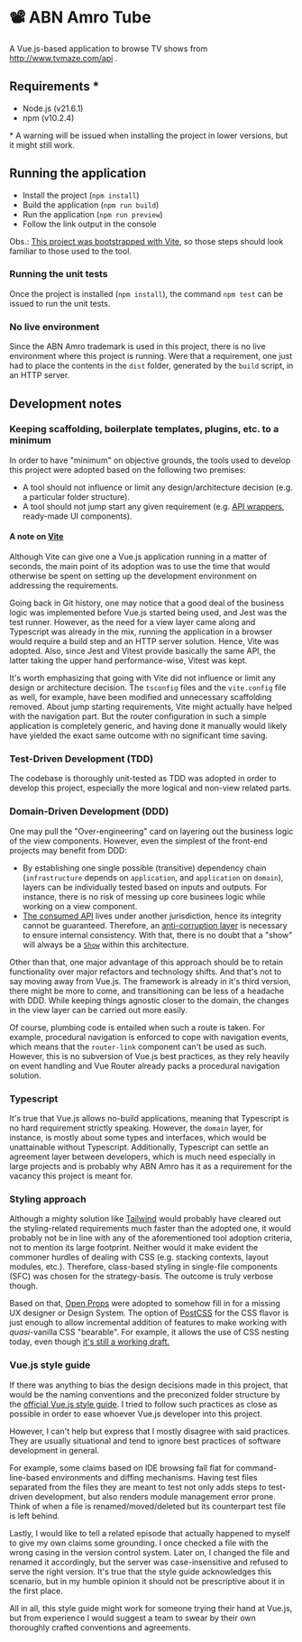 # 📽️ ABN Amro Tube 

A Vue.js-based application to browse TV shows from http://www.tvmaze.com/api .

## Requirements *
- Node.js (v21.6.1)
- npm (v10.2.4)

\* A warning will be issued when installing the project in lower versions, but it might still work.

## Running the application
- Install the project (`npm install`)
- Build the application (`npm run build`)
- Run the application (`npm run preview`)
- Follow the link output in the console

Obs.: [This project was bootstrapped with Vite](#keeping-scaffolding-boilerplate-templates-plugins-etc-to-a-minimum), so those steps should look familiar to those used to the tool.

### Running the unit tests
Once the project is installed (`npm install`), the command `npm test` can be issued to run the unit tests.

### No live environment
Since the ABN Amro trademark is used in this project, there is no live environment where this project is running. Were that a requirement, one just had to place the contents in the `dist` folder, generated by the `build` script, in an HTTP server.

## Development notes

### Keeping scaffolding, boilerplate templates, plugins, etc. to a minimum
In order to have "minimum" on objective grounds, the tools used to develop this project were adopted based on the following two premises:
- A tool should not influence or limit any design/architecture decision (e.g. a particular folder structure).
- A tool should not jump start any given requirement (e.g. [API wrappers](https://www.npmjs.com/search?q=tvmaze), ready-made UI components).

#### A note on [Vite](https://vitejs.dev/)
Although Vite can give one a Vue.js application running in a matter of seconds, the main point of its adoption was to use the time that would otherwise be spent on setting up the development environment on addressing the requirements.

Going back in Git history, one may notice that a good deal of the business logic was implemented before Vue.js started being used, and Jest was the test runner. However, as the need for a view layer came along and Typescript was already in the mix, running the application in a browser would require a build step and an HTTP server solution. Hence, Vite was adopted. Also, since Jest and Vitest provide basically the same API, the latter taking the upper hand performance-wise, Vitest was kept.

It's worth emphasizing that going with Vite did not influence or limit any design or architecture decision. The `tsconfig` files and the `vite.config` file as well, for example, have been modified and unnecessary scaffolding removed. About jump starting requirements, Vite might actually have helped with the navigation part. But the router configuration in such a simple application is completely generic, and having done it manually would likely have yielded the exact same outcome with no significant time saving.

### Test-Driven Development (TDD)
The codebase is thoroughly unit-tested as TDD was adopted in order to develop this project, especially the more logical and non-view related parts.

### Domain-Driven Development (DDD)
One may pull the "Over-engineering" card on layering out the business logic of the view components. However, even the simplest of the front-end projects may benefit from DDD:
- By establishing one single possible (transitive) dependency chain (`infrastructure` depends on `application`, and `application` on `domain`), layers can be individually tested based on inputs and outputs. For instance, there is no risk of messing up core businees logic while working on a view component.
- [The consumed API](https://www.tvmaze.com/api) lives under another jurisdiction, hence its integrity cannot be guaranteed. Therefore, an [anti-corruption layer](https://learn.microsoft.com/en-us/azure/architecture/patterns/anti-corruption-layer) is necessary to ensure internal consistency. With that, there is no doubt that a "show" will always be a [`Show`](./domain/show/entity.ts) within this architecture.

Other than that, one major advantage of this approach should be to retain functionality over major refactors and technology shifts. And that's not to say moving away from Vue.js. The framework is already in it's third version, there might be more to come, and transitioning can be less of a headache with DDD. While keeping things agnostic closer to the domain, the changes in the view layer can be carried out more easily.

Of course, plumbing code is entailed when such a route is taken. For example, procedural navigation is enforced to cope with navigation events, which means that the `router-link` component can't be used as such. However, this is no subversion of Vue.js best practices, as they rely heavily on event handling and Vue Router already packs a procedural navigation solution.

### Typescript
It's true that Vue.js allows no-build applications, meaning that Typescript is no hard requirement strictly speaking. However, the `domain` layer, for instance, is mostly about some types and interfaces, which would be unattainable without Typescript. Additionally, Typescript can settle an agreement layer between developers, which is much need especially in large projects and is probably why ABN Amro has it as a requirement for the vacancy this project is meant for.

### Styling approach
Although a mighty solution like [Tailwind](https://tailwindcss.com/) would probably have cleared out the styling-related requirements much faster than the adopted one, it would probably not be in line with any of the aforementioned tool adoption criteria, not to mention its large footprint. Neither would it make evident the commoner hurdles of dealing with CSS (e.g. stacking contexts, layout modules, etc.). Therefore, class-based styling in single-file components (SFC) was chosen for the strategy-basis. The outcome is truly verbose though.

Based on that, [Open Props](https://open-props.style/) were adopted to somehow fill in for a missing UX designer or Design System. The option of [PostCSS](https://postcss.org/) for the CSS flavor is just enough to allow incremental addition of features to make working with _quasi_-vanilla CSS "bearable". For example, it allows the use of CSS nesting today, even though [it's still a working draft.](https://caniuse.com/css-nesting)


### Vue.js style guide
If there was anything to bias the design decisions made in this project, that would be the naming conventions and the preconized folder structure by the [official Vue.js style guide](https://vuejs.org/style-guide/). I tried to follow such practices as close as possible in order to ease whoever Vue.js developer into this project.

However, I can't help but express that I mostly disagree with said practices. They are usually situational and tend to ignore best practices of software development in general.

For example, some claims based on IDE browsing fall flat for command-line-based environments and diffing mechanisms. Having test files separated from the files they are meant to test not only adds steps to test-driven development, but also renders module management error prone. Think of when a file is renamed/moved/deleted but its counterpart test file is left behind. 

Lastly, I would like to tell a related episode that actually happened to myself to give my own claims some grounding. I once checked a file with the wrong casing in the version control system. Later on, I changed the file and renamed it accordingly, but the server was case-insensitive and refused to serve the right version. It's true that the style guide acknowledges this scenario, but in my humble opinion it should not be prescriptive about it in the first place.

All in all, this style guide might work for someone trying their hand at Vue.js, but from experience I would suggest a team to swear by their own thoroughly crafted conventions and agreements.
